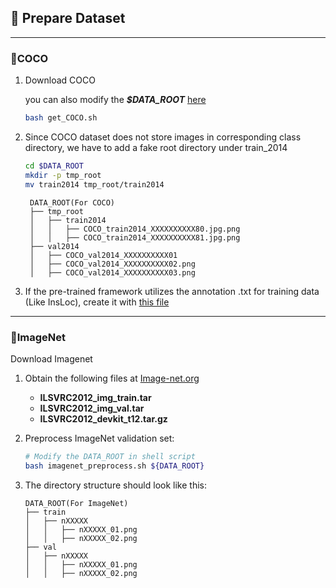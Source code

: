 ## :notebook_with_decorative_cover: Prepare Dataset
-----
### :racehorse:COCO
1. Download COCO

    you can also modify the ***$DATA_ROOT*** [here](./get_COCO.sh)
    ```bash
    bash get_COCO.sh
    ```
2. Since COCO dataset does not store images in corresponding class directory, we have to add a fake root directory under train_2014
    ```bash
    cd $DATA_ROOT
    mkdir -p tmp_root
    mv train2014 tmp_root/train2014
    ```
    ```none
     DATA_ROOT(For COCO)
     ├── tmp_root
     │   ├── train2014
     │   │   ├── COCO_train2014_XXXXXXXXXX80.jpg.png
     │   │   ├── COCO_train2014_XXXXXXXXXX81.jpg.png   
     ├── val2014
     │   ├── COCO_val2014_XXXXXXXXXX01
     │   ├── COCO_val2014_XXXXXXXXXX02.png
     │   ├── COCO_val2014_XXXXXXXXXX03.png   
    ```
3. If the pre-trained framework utilizes the annotation .txt for training data (Like InsLoc), create it with [this file](./)
---
### :dog:ImageNet
Download Imagenet
1.  Obtain the following files at [Image-net.org](https://image-net.org/index.php)
    * **ILSVRC2012_img_train.tar**
    * **ILSVRC2012_img_val.tar**
    * **ILSVRC2012_devkit_t12.tar.gz**
2. Preprocess ImageNet validation set:

    ``` bash
    # Modify the DATA_ROOT in shell script
    bash imagenet_preprocess.sh ${DATA_ROOT}
    ```
3. The directory structure should look like this:
   ```none
   DATA_ROOT(For ImageNet)
   ├── train
   │   ├── nXXXXX
   │   │   ├── nXXXXX_01.png
   │   │   ├── nXXXXX_02.png   
   ├── val
   │   ├── nXXXXX
   │   │   ├── nXXXXX_01.png
   │   │   ├── nXXXXX_02.png   
   ```
